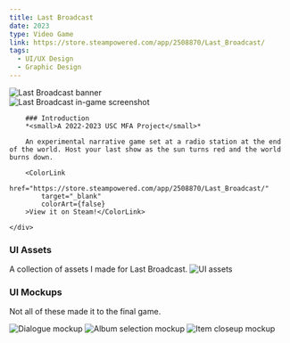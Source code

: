 ```yaml
---
title: Last Broadcast
date: 2023
type: Video Game
link: https://store.steampowered.com/app/2508870/Last_Broadcast/
tags:
  - UI/UX Design
  - Graphic Design
---
```


<script lang="ts">
  import ColorLink from "$lib/components/common/ColorLink.svelte";

  import banner from "$lib/images/md-assets/last-broadcast/banner.png";
  import pinboard from "$lib/images/md-assets/last-broadcast/pinboard.png";
  import assets from "$lib/images/md-assets/last-broadcast/ui-assets.jpg";
  import albumMock from "$lib/images/md-assets/last-broadcast/album-mockup.jpg";
  import itemMock from "$lib/images/md-assets/last-broadcast/item-mockup.jpg";
  import subtitleMock from "$lib/images/md-assets/last-broadcast/subtitle-mockup.png";
</script>

<img alt="Last Broadcast banner" src={banner}>

<div class="split-layout">
    <img alt="Last Broadcast in-game screenshot" src={pinboard}>
    <div>

        ### Introduction
        *<small>A 2022-2023 USC MFA Project</small>*

        An experimental narrative game set at a radio station at the end of the world. Host your last show as the sun turns red and the world burns down.

        <ColorLink
            href="https://store.steampowered.com/app/2508870/Last_Broadcast/"
            target="_blank"
            colorArt={false}
        >View it on Steam!</ColorLink>

    </div>

</div>

### UI Assets
A collection of assets I made for Last Broadcast.
<img alt="UI assets" src={assets}>


### UI Mockups
Not all of these made it to the final game.

<img alt="Dialogue mockup" src={subtitleMock}>
<img alt="Album selection mockup" src={albumMock}>
<img alt="Item closeup mockup" src={itemMock}>
